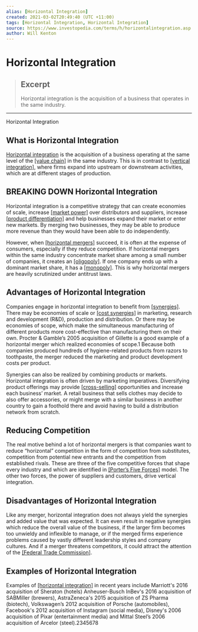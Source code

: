 ```yaml
---
alias: [Horizontal Integration]
created: 2021-03-02T20:49:40 (UTC +11:00)
tags: [Horizontal Integration, Horizontal Integration]
source: https://www.investopedia.com/terms/h/horizontalintegration.asp
author: Will Kenton
---
```


# Horizontal Integration

> ## Excerpt
> Horizontal integration is the acquisition of a business that operates in the same industry.

---

Horizontal Integration
## What is Horizontal Integration

[Horizontal integration](https://www.investopedia.com/ask/answers/051315/what-are-some-examples-horizontal-integration.asp) is the acquisition of a business operating at the same level of the [[value chain]](https://www.investopedia.com/terms/v/valuechain.asp) in the same industry. This is in contrast to [[vertical integration]](https://www.investopedia.com/terms/v/verticalintegration.asp), where firms expand into upstream or downstream activities, which are at different stages of production.

## BREAKING DOWN Horizontal Integration

Horizontal integration is a competitive strategy that can create economies of scale, increase [[market power]](https://www.investopedia.com/terms/m/market-power.asp) over distributors and suppliers, increase [[product differentiation]](https://www.investopedia.com/terms/p/product_differentiation.asp) and help businesses expand their market or enter new markets. By merging two businesses, they may be able to produce more revenue than they would have been able to do independently.

However, when [[horizontal mergers]](https://www.investopedia.com/terms/h/horizontalmerger.asp) succeed, it is often at the expense of consumers, especially if they reduce competition. If horizontal mergers within the same industry concentrate market share among a small number of companies, it creates an [[oligopoly]](https://www.investopedia.com/terms/o/oligopoly.asp). If one company ends up with a dominant market share, it has a [[monopoly]](https://www.investopedia.com/terms/m/monopoly.asp). This is why horizontal mergers are heavily scrutinized under antitrust laws.

## Advantages of Horizontal Integration

Companies engage in horizontal integration to benefit from [[synergies]](https://www.investopedia.com/terms/s/synergy.asp). There may be economies of scale or [[cost synergies]](https://www.investopedia.com/terms/c/costsynergy.asp) in marketing, research and development (R&D), production and distribution. Or there may be economies of scope, which make the simultaneous manufacturing of different products more cost-effective than manufacturing them on their own. Procter & Gamble’s 2005 acquisition of Gillette is a good example of a horizontal merger which realized economies of scope.1 Because both companies produced hundreds of hygiene-related products from razors to toothpaste, the merger reduced the marketing and product development costs per product.

Synergies can also be realized by combining products or markets. Horizontal integration is often driven by marketing imperatives. Diversifying product offerings may provide [[cross-selling]](https://www.investopedia.com/terms/c/cross-sell.asp) opportunities and increase each business’ market. A retail business that sells clothes may decide to also offer accessories, or might merge with a similar business in another country to gain a foothold there and avoid having to build a distribution network from scratch.

## Reducing Competition

The real motive behind a lot of horizontal mergers is that companies want to reduce “horizontal” competition in the form of competition from substitutes, competition from potential new entrants and the competition from established rivals. These are three of the five competitive forces that shape every industry and which are identified in [[Porter’s Five Forces]](https://www.investopedia.com/terms/p/porter.asp) model. The other two forces, the power of suppliers and customers, drive vertical integration.

## Disadvantages of Horizontal Integration

Like any merger, horizontal integration does not always yield the synergies and added value that was expected. It can even result in negative synergies which reduce the overall value of the business, if the larger firm becomes too unwieldy and inflexible to manage, or if the merged firms experience problems caused by vastly different leadership styles and company cultures. And if a merger threatens competitors, it could attract the attention of the [[Federal Trade Commission]](https://www.investopedia.com/terms/f/ftc.asp).

## Examples of Horizontal Integration

Examples of [[horizontal integration]](https://www.investopedia.com/ask/answers/051415/what-are-advantages-and-disadvantages-horizontal-integration.asp) in recent years include Marriott's 2016 acquisition of Sheraton (hotels) Anheuser-Busch InBev's 2016 acquisition of SABMiller (brewers), AstraZeneca's 2015 acquisition of ZS Pharma (biotech), Volkswagen’s 2012 acquisition of Porsche (automobiles), Facebook's 2012 acquisition of Instagram (social media), Disney's 2006 acquisition of Pixar (entertainment media) and Mittal Steel’s 2006 acquisition of Arcelor (steel).2345678
